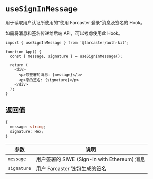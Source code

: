 # `useSignInMessage`

用于读取用户认证所使用的"使用 Farcaster 登录"消息及签名的 Hook。

如需将消息和签名传递给后端 API，可以考虑使用此 Hook。

```tsx
import { useSignInMessage } from '@farcaster/auth-kit';

function App() {
  const { message, signature } = useSignInMessage();

  return (
    <div>
      <p>您签署的消息: {message}</p>
      <p>您的签名: {signature}</p>
    </div>
  );
}
```

## 返回值

```ts
{
  message: string;
  signature: Hex;
}
```

| 参数        | 说明                                         |
| ----------- | -------------------------------------------- |
| `message`   | 用户签署的 SIWE (Sign-In with Ethereum) 消息 |
| `signature` | 用户 Farcaster 钱包生成的签名                |
